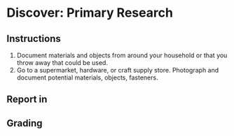 # Discover: Primary Research

## Instructions
1. Document materials and objects from around your household or that you throw away that could be used. 
2. Go to a supermarket, hardware, or craft supply store. Photograph and document potential materials, objects, fasteners.

## Report in

## Grading